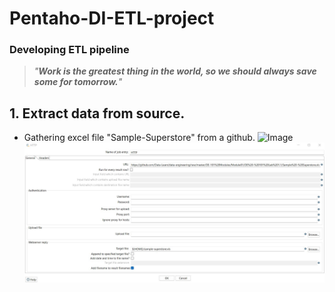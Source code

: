 # Pentaho-DI-ETL-project

### Developing ETL pipeline

>*"***Work is the greatest thing in the world, so we should always save some for tomorrow.***"*

## 1. Extract data from source.
 - Gathering excel file "Sample-Superstore" from a github.
  ![Image]([https://github.com/VostanieKotov/Pentaho-DI-ETL-project/blob/main/gathrering%20data.jpg](https://github.com/VostanieKotov/Pentaho-DI-ETL-project/blob/main/job_download_samplestore.kjb))
  ![Image](https://github.com/VostanieKotov/Pentaho-DI-ETL-project/blob/main/gathrering%20data.jpg)
